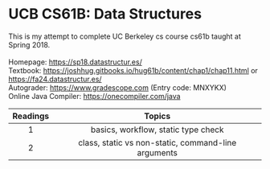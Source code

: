 # UCB CS61B: Data Structures
This is my attempt to complete UC Berkeley cs course cs61b taught at Spring 2018. \
\
Homepage: https://sp18.datastructur.es/ \
Textbook: https://joshhug.gitbooks.io/hug61b/content/chap1/chap11.html or https://fa24.datastructur.es/  \
Autograder: https://www.gradescope.com (Entry code: MNXYKX)  \
Online Java Compiler: https://onecompiler.com/java

| Readings | Topics |
| :------: | :----: |
| 1 | basics, workflow, static type check |
| 2 | class, static vs non-static, command-line arguments |
